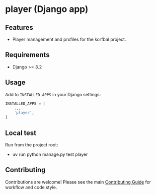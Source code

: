 <!-- Badges: Uncomment and update as needed -->
<!--
![Build Status](https://img.shields.io/github/workflow/status/butros10games/MonoRepo/CI)
![Coverage](https://img.shields.io/codecov/c/github/butros10games/MonoRepo)
![License](https://img.shields.io/github/license/butros10games/MonoRepo)
-->

# player (Django app)

## Features

- Player management and profiles for the korfbal project.

## Requirements

- Django >= 3.2

## Usage

Add to `INSTALLED_APPS` in your Django settings:

```python
INSTALLED_APPS = [
    ...
    'player',
]
```

## Local test

Run from the project root:

- uv run python manage.py test player

## Contributing

Contributions are welcome! Please see the main [Contributing Guide](../../../../../../docs/development/contributing.md) for workflow and code style.

<!-- Optionally add a screenshot or architecture diagram here -->
